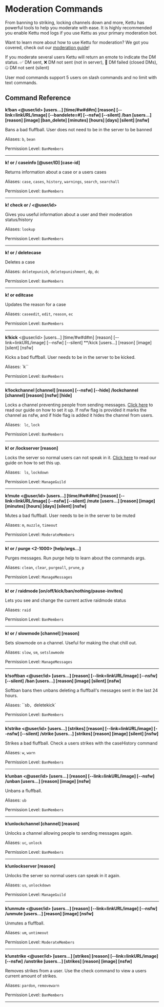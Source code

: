 # Moderation Commands

From banning to striking, locking channels down and more, Kettu has powerful tools to help you moderate with ease. It is highly recommended you enable Kettu mod logs if you use Kettu as your primary moderation bot.

Want to learn more about how to use Kettu for moderation? We got you covered, check out our [moderation guide](https://kettu.cc/docs/guides/moderation-guide)!

If you moderate several users Kettu will return an emote to indicate the DM status. ✅ DM sent, ❌ DM not sent (not in server), 🚫 DM failed (closed DMs), 🤐 DM not sent (silent)

User mod commands support 5 users on slash commands and no limit with text commands.

## Command Reference

**k!ban <@user/id> [users...] [time/#w#d#m] [reason] [--link=linkURL/image] [--bandelete=#] [--nsfw] [--silent]**
**/ban <user> [users...] [reason] [image] [ban_delete] [minutes] [hours] [days] [silent] [nsfw]**

Bans a bad fluffball. User does not need to be in the server to be banned

Aliases: `b`, `bean`

Permission Level: `BanMembers`

-------

**k! or / caseinfo [@user/ID] [case-id]**

Returns information about a case or a users cases

Aliases: `case`, `cases`, `history`, `warnings`, `search`, `searchall`

Permission Level: `BanMembers`

-------

**k! check or / <@user/id>**

Gives you useful information about a user and their moderation status/history

Aliases: `lookup`

Permission Level: `BanMembers`

-------

**k! or / deletecase <case-id>**

Deletes a case

Aliases: `deletepunish`, `deletepunishment`, `dp`, `dc`

Permission Level: `BanMembers`

-------

**k! or editcase <case-id> <new-reason>**

Updates the reason for a case

Aliases: `caseedit`, `edit`, `reason`, `ec`

Permission Level: `BanMembers`

-------

**k!kick** <@user/id> [users...] [time/#w#d#m] [reason] [--link=linkURL/image] [--nsfw] [--silent]
**/kick <user> [users...] [reason] [image] [silent] [nsfw]

Kicks a bad fluffball. User needs to be in the server to be kicked.

Aliases: `k``

Permission Level: `BanMembers`

-------

**k!lockchannel [channel] [reason] [--nsfw] [--hide]**
**/lockchannel [channel] [reason] [nsfw] [hide]**

Locks a channel preventing people from sending messages. [Click here](https://dev.kettu.cc/docs/guides/setting-up-lockchannel) to read our guide on how to set it up. If nsfw flag is provided it marks the channel as nsfw, and if hide flag is added it hides the channel from users.

Aliases: ` lc`, `lock`

Permission Level: `BanMembers`

-------

**k! or /lockserver [reason]**

Locks the server so normal users can not speak in it. [Click here](https://dev.kettu.cc/docs/guides/setting-up-lockserver) to read our guide on how to set this up.

Aliases: ` ls`, `lockdown`

Permission Level: `ManageGuild`

-------

**k!mute <@user/id> [users...] [time/#w#d#m] [reason] [--link=linkURL/image] [--nsfw] [--silent]**
**/mute <user> [users...] [reason] [image] [minutes] [hours] [days] [silent] [nsfw]**

Mutes a bad fluffball. User needs to be in the server to be muted

Aliases: `m`, `muzzle`, `timeout`

Permission Level: `ModerateMembers`

-------

**k! or / purge <2-1000> [help/args...]**

Purges messages. Run purge help to learn about the commands args.

Aliases: `clean`, `clear`, `purgeall`, `prune`, `p`

Permission Level: `ManageMessages`

-------

**k! or / raidmode [on/off/kick/ban/nothing/pause-invites]**

Lets you see and change the current active raidmode status

Aliases: `raid`

Permission Level: `BanMembers`

-------

**k! or / slowmode <time> [channel] [reason]**

Sets slowmode on a channel. Useful for making the chat chill out.

Aliases: `slow`, `sm`, `setslowmode`

Permission Level: `ManageMessages`

-------

**k!softban <@user/id> [users...] [reason] [--link=linkURL/image] [--nsfw] [--silent]**
**/ban <user> [users...] [reason] [image] [silent] [nsfw]**

Softban bans then unbans deleting a fluffball's messages sent in the last 24 hours.

Aliases: ``sb`, `deletekick`

Permission Level: `BanMembers`

-------

**k!strike <@user/id> [users...] [strikes] [reason] [--link=linkURL/image] [--nsfw] [--silent]**
**/strike <user> [users...] [strikes] [reason] [image] [silent] [nsfw]**

Strikes a bad fluffball. Check a users strikes with the caseHistory command

Aliases: `w`, `warn`

Permission Level: `BanMembers`

-------

**k!unban <@user/id> [users...] [reason] [--link=linkURL/image] [--nsfw]**
**/unban <user> [users...] [reason] [image] [nsfw]**

Unbans a fluffball.

Aliases: `ub`

Permission Level: `BanMembers`

-------

**k!unlockchannel [channel] [reason]**

Unlocks a channel allowing people to sending messages again.

Aliases: `uc`, `unlock`

Permission Level: `BanMembers`

-------

**k!unlockserver [reason]**

Unlocks the server so normal users can speak in it again.

Aliases: `us`, `unlockdown`

Permission Level: `ManageGuild `

-------

**k!unmute <@user/id> [users...] [reason] [--link=linkURL/image] [--nsfw]**
**/unmute <user> [users...] [reason] [image] [nsfw]**

Unmutes a fluffball.

Aliases: `um`, `untimeout`

Permission Level: `ModerateMembers `

-------

**k!unstrike  <@user/id> [users...] [strikes] [reason] [--link=linkURL/image] [--nsfw]**
**/unstrike  <user> [users...] [strikes] [reason] [image] [nsfw]**

Removes strikes from a user. Use the check command to view a users current amount of strikes.

Aliases: `pardon`, `removewarn`

Permission Level: `BanMembers `

-------